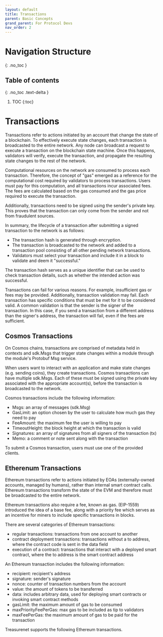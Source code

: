 ```yaml
---
layout: default
title: Transactions
parent: Basic Concepts
grand_parent: For Protocol Devs
nav_order: 2
---
```


# Navigation Structure
{: .no_toc }

## Table of contents
{: .no_toc .text-delta }

1. TOC
{:toc}


# Transactions

Transactions refer to actions initiated by an account that change the state of a blockchain. To effectively execute state changes, each transaction is broadcasted to the entire network. Any node can broadcast a request to execute a transaction on the blockchain state machine. Once this happens, validators will verify, execute the transaction, and propagate the resulting state changes to the rest of the network.

Computational resources on the network are consumed to process each transaction. Therefore, the concept of "gas" emerged as a reference for the computational cost required by validators to process transactions. Users must pay for this computation, and all transactions incur associated fees. The fees are calculated based on the gas consumed and the gas price required to execute the transaction.

Additionally, transactions need to be signed using the sender's private key. This proves that the transaction can only come from the sender and not from fraudulent sources.

In summary, the lifecycle of a transaction after submitting a signed transaction to the network is as follows:

- The transaction hash is generated through encryption.
- The transaction is broadcasted to the network and added to a transaction pool consisting of all other pending network transactions.
- Validators must select your transaction and include it in a block to validate and deem it "successful."

The transaction hash serves as a unique identifier that can be used to check transaction details, such as whether the intended action was successful.

Transactions can fail for various reasons. For example, insufficient gas or fees may be provided. Additionally, transaction validation may fail. Each transaction has specific conditions that must be met for it to be considered valid. A common validation is that the sender is the signer of the transaction. In this case, if you send a transaction from a different address than the signer's address, the transaction will fail, even if the fees are sufficient.

## Cosmos Transactions

On Cosmos chains, transactions are comprised of metadata held in contexts and sdk.Msgs that trigger state changes within a module through the module's Protobuf Msg service.

When users want to interact with an application and make state changes (e.g. sending coins), they create transactions. Cosmos transactions can have multiple sdk.Msgs. Each of these must be signed using the private key associated with the appropriate account(s), before the transaction is broadcasted to the network.

Cosmos transactions include the following information:

- Msgs: an array of messages (sdk.Msg)
- GasLimit: an option chosen by the user to calculate how much gas they need to pay
- FeeAmount: the maximum fee the user is willing to pay
- TimeoutHeight: the block height at which the transaction is valid
- Signatures: an array of signatures from all signers of the transaction (tx)
- Memo: a comment or note sent along with the transaction

To submit a Cosmos transaction, users must use one of the provided clients.

## Etherenum Transactions

Ethereum transactions refer to actions initiated by EOAs (externally-owned accounts, managed by humans), rather than internal smart contract calls. Ethereum transactions transform the state of the EVM and therefore must be broadcasted to the entire network.

Ethereum transactions also require a fee, known as gas. (EIP-1559) introduced the idea of a base fee, along with a priority fee which serves as an incentive for miners to include specific transactions in blocks.

There are several categories of Ethereum transactions:

- regular transactions: transactions from one account to another
- contract deployment transactions: transactions without a to address, where the contract code is sent in the data field
- execution of a contract: transactions that interact with a deployed smart contract, where the to address is the smart contract address

An Ethereum transaction includes the following information:

- recipient: recipient's address
- signature: sender's signature
- nonce: counter of transaction numbers from the account
- value: the amount of tokens to be transferred
- data: includes arbitrary data, used for deploying smart contracts or invoking smart contract methods
- gasLimit: the maximum amount of gas to be consumed
- maxPriorityFeePerGas: max gas to be included as tip to validators
- maxFeePerGas: the maximum amount of gas to be paid for the transaction

Treasurenet supports the following Ethereum transactions.